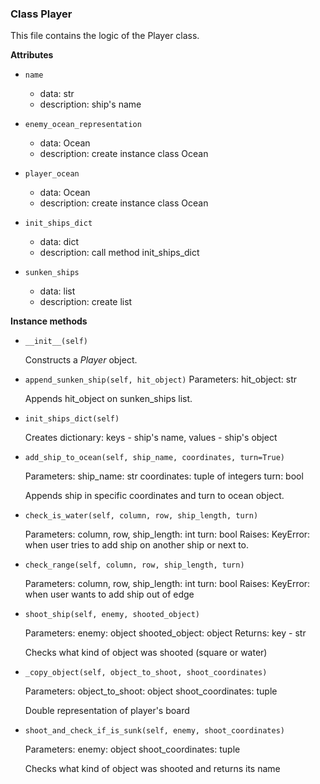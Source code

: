 ### Class Player
This file contains the logic of the Player class.

__Attributes__

* `name`
    - data: str
    - description: ship's name

*  `enemy_ocean_representation`
    - data: Ocean
    - description: create instance class Ocean 
                    
*   `player_ocean`
    - data: Ocean
    - description: create instance class Ocean

*   `init_ships_dict`
    - data: dict
    - description: call method init_ships_dict 

*   `sunken_ships`
    - data: list 
    - description: create list

__Instance methods__

* `__init__(self) `

  Constructs a *Player* object.

* `append_sunken_ship(self, hit_object)`
   Parameters:
   	hit_object: str

   Appends hit_object on sunken_ships list.

* `init_ships_dict(self)`

   Creates dictionary: keys - ship's name, values - ship's object
                          

* `add_ship_to_ocean(self, ship_name, coordinates, turn=True)`

   Parameters:
   	ship_name: str
   	coordinates: tuple of integers
   	turn: bool

   Appends ship in specific coordinates and turn to ocean object.

* `check_is_water(self, column, row, ship_length, turn)`

    Parameters:
	column, row, ship_length: int
	turn: bool
    Raises:
	KeyError: when user tries to add ship on another ship or next to.

* `check_range(self, column, row, ship_length, turn)`

   Parameters:
	column, row, ship_length: int
	turn: bool
   Raises:
   	KeyError: when user wants to add ship out of edge

* `shoot_ship(self, enemy, shooted_object)`

   Parameters:
   	enemy: object
   	shooted_object: object
   Returns: key - str

   Checks what kind of object was shooted (square or water)

* `_copy_object(self, object_to_shoot, shoot_coordinates)`

   Parameters:
   	object_to_shoot: object
   	shoot_coordinates: tuple 

   Double representation of player's board

* `shoot_and_check_if_is_sunk(self, enemy, shoot_coordinates)`
   
   Parameters:
   	enemy: object
   	shoot_coordinates: tuple

   Checks what kind of object was shooted and returns its name

